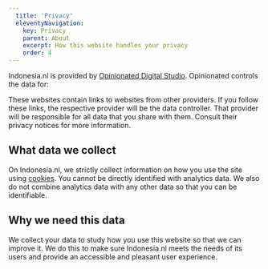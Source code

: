 ```yaml
---
  title: 'Privacy'
  eleventyNavigation:
    key: Privacy
    parent: About
    excerpt: How this website handles your privacy
    order: 4
---
```


Indonesia.nl is provided by [Opinionated Digital Studio](https://opinionated.nl).
Opinionated controls the data for:

These websites contain links to websites from other providers. If you follow these links,
the respective provider will be the data controller. That provider will be responsible
for all data that you share with them. Consult their privacy notices for more information.

## What data we collect

On Indonesia.nl, we strictly collect information on how you use the site using [cookies](/about/cookies).
You cannot be directly identified with analytics data. We also do not combine analytics data
with any other data so that you can be identifiable.

## Why we need this data

We collect your data to study how you use this website so that we can improve it. We do this to make sure
Indonesia.nl meets the needs of its users and provide an accessible and pleasant user experience.
